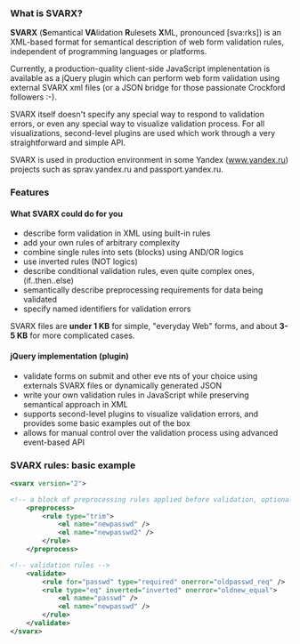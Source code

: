 ### What is SVARX? ###

**SVARX** (**S**emantical **VA**lidation **R**ulesets **X**ML, pronounced [sva:rks]) is an XML-based format for semantical description of web form validation rules, independent of programming languages or platforms.

Currently, a production-quality client-side JavaScript implenentation is available as a jQuery plugin which can perform web form validation using external SVARX xml files (or a JSON bridge for those passionate Crockford followers :-).

SVARX itself doesn't specify any special way to respond to validation errors, or even any special way to visualize validation process. For all visualizations, second-level plugins are used which work through a very straightforward and simple API.

SVARX is used in production environment in some Yandex (www.yandex.ru) projects such as sprav.yandex.ru and passport.yandex.ru.

### Features ###
#### What SVARX could do for you ####
  * describe form validation in XML using built-in rules
  * add your own rules of arbitrary complexity
  * combine single rules into sets (blocks) using AND/OR logics
  * use inverted rules (NOT logics)
  * describe conditional validation rules, even quite complex ones, (if..then..else)
  * semantically describe preprocessing requirements for data being validated
  * specify named identifiers for validation errors

SVARX files are **under 1 KB** for simple, "everyday Web" forms, and about **3-5 KB** for more complicated cases.

#### jQuery implementation (plugin) ####
  * validate forms on submit and other eve nts of your choice using externals SVARX files or dynamically generated JSON
  * write your own validation rules in JavaScript while preserving semantical approach in XML
  * supports second-level plugins to visualize validation errors, and provides some basic examples out of the box
  * allows for manual control over the validation process using advanced event-based API

### SVARX rules: basic example ###

```xml
<svarx version="2">

<!-- a block of preprocessing rules applied before validation, optional -->
    <preprocess>
        <rule type="trim">
            <el name="newpasswd" />
            <el name="newpasswd2" />
        </rule>
    </preprocess>

<!-- validation rules -->
    <validate>
        <rule for="passwd" type="required" onerror="oldpasswd_req" />
        <rule type="eq" inverted="inverted" onerror="oldnew_equal">
            <el name="passwd" />
            <el name="newpasswd" />
        </rule>
    </validate>
</svarx>
```